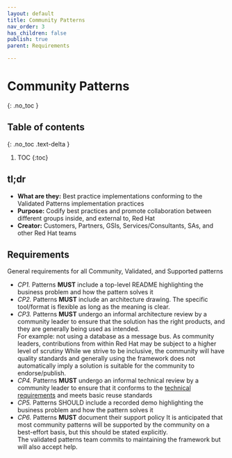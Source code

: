 ```yaml
---
layout: default
title: Community Patterns
nav_order: 3
has_children: false
publish: true
parent: Requirements

---
```


# Community Patterns

{: .no_toc }

## Table of contents

{: .no_toc .text-delta }

1. TOC
{:toc}

## tl;dr

* **What are they:** Best practice implementations conforming to the Validated Patterns implementation practices
* **Purpose:** Codify best practices and promote collaboration between different groups inside, and external to, Red Hat
* **Creator:** Customers, Partners, GSIs, Services/Consultants, SAs, and other Red Hat teams

## Requirements

General requirements for all Community, Validated, and Supported patterns

* _CP1._ Patterns **MUST** include a top-level README highlighting the business problem and how the pattern solves it
* _CP2._ Patterns **MUST** include an architecture drawing. The specific tool/format is flexible as long as the meaning is clear.
* _CP3._ Patterns **MUST** undergo an informal architecture review by a community leader to ensure that the solution has the right products, and they are generally being used as intended.  
For example: not using a database as a message bus.
As community leaders, contributions from within Red Hat may be subject to a higher level of scrutiny
While we strive to be inclusive, the community will have quality standards and generally using the framework does not automatically imply a solution is suitable for the community to endorse/publish. 
* _CP4._ Patterns **MUST** undergo an informal technical review by a community leader to ensure that it conforms to the [technical requirements]([#](/requirements/implementation/)) and meets basic reuse standards
* _CP5._ Patterns SHOULD include a recorded demo highlighting the business problem and how the pattern solves it
* _CP6._ Patterns **MUST** document their support policy
It is anticipated that most community patterns will be supported by the community on a best-effort basis, but this should be stated explicitly.  
The validated patterns team commits to maintaining the framework but will also accept help.

